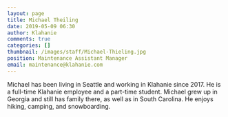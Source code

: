 ```yaml
---
layout: page
title: Michael Theiling
date: 2019-05-09 06:30
author: Klahanie
comments: true
categories: []
thumbnail: /images/staff/Michael-Thieling.jpg
position: Maintenance Assistant Manager
email: maintenance@klahanie.com
---
```

Michael has been living in Seattle and working in Klahanie since 2017. He is a full-time Klahanie employee and a part-time student. Michael grew up in Georgia and still has family there, as well as in South Carolina. He enjoys hiking, camping, and snowboarding.